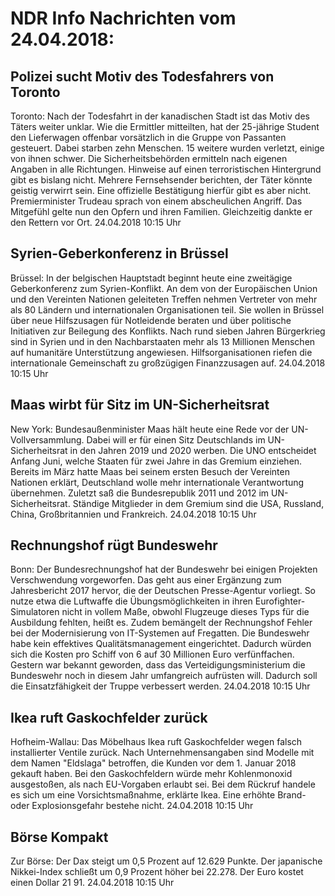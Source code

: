 # NDR Info Nachrichten vom 24.04.2018:


## Polizei sucht Motiv des Todesfahrers von Toronto
Toronto: Nach der Todesfahrt in der kanadischen Stadt ist das Motiv des Täters weiter unklar. Wie die Ermittler mitteilten, hat der 25-jährige Student den Lieferwagen offenbar vorsätzlich in die Gruppe von Passanten gesteuert. Dabei starben zehn Menschen. 15 weitere wurden verletzt, einige von ihnen schwer. Die Sicherheitsbehörden ermitteln nach eigenen Angaben in alle Richtungen. Hinweise auf einen terroristischen Hintergrund gibt es bislang nicht. Mehrere Fernsehsender berichten, der Täter könnte geistig verwirrt sein. Eine offizielle Bestätigung hierfür gibt es aber nicht. Premierminister Trudeau sprach von einem abscheulichen Angriff. Das Mitgefühl gelte nun den Opfern und ihren Familien. Gleichzeitig dankte er den Rettern vor Ort. 24.04.2018 10:15 Uhr 

## Syrien-Geberkonferenz in Brüssel
Brüssel: In der belgischen Hauptstadt beginnt heute eine zweitägige Geberkonferenz zum Syrien-Konflikt. An dem von der Europäischen Union und den Vereinten Nationen geleiteten Treffen nehmen Vertreter von mehr als 80 Ländern und internationalen Organisationen teil. Sie wollen in Brüssel über neue Hilfszusagen für Notleidende beraten und über politische Initiativen zur Beilegung des Konflikts. Nach rund sieben Jahren Bürgerkrieg sind in Syrien und in den Nachbarstaaten mehr als 13 Millionen Menschen auf humanitäre Unterstützung angewiesen. Hilfsorganisationen riefen die internationale Gemeinschaft zu großzügigen Finanzzusagen auf. 24.04.2018 10:15 Uhr 

## Maas wirbt für Sitz im UN-Sicherheitsrat
New York:   Bundesaußenminister Maas hält heute eine Rede vor der UN-Vollversammlung. Dabei will er für einen Sitz Deutschlands im UN-Sicherheitsrat in den Jahren 2019 und 2020 werben. Die UNO entscheidet Anfang Juni, welche Staaten für zwei Jahre in das Gremium einziehen. Bereits im März hatte Maas bei seinem ersten Besuch der Vereinten Nationen erklärt, Deutschland wolle mehr internationale Verantwortung übernehmen. Zuletzt saß die Bundesrepublik 2011 und 2012 im UN-Sicherheitsrat. Ständige Mitglieder in dem Gremium sind die USA, Russland, China, Großbritannien und Frankreich. 24.04.2018 10:15 Uhr 

## Rechnungshof rügt Bundeswehr
Bonn: Der Bundesrechnungshof hat der Bundeswehr bei einigen Projekten Verschwendung vorgeworfen. Das geht aus einer Ergänzung zum Jahresbericht 2017 hervor, die der Deutschen Presse-Agentur vorliegt. So nutze etwa die Luftwaffe die Übungsmöglichkeiten in ihren Eurofighter-Simulatoren nicht in vollem Maße, obwohl Flugzeuge dieses Typs für die Ausbildung fehlten, heißt es. Zudem bemängelt der Rechnungshof Fehler bei der Modernisierung von IT-Systemen auf Fregatten. Die Bundeswehr habe kein effektives Qualitätsmanagement eingerichtet. Dadurch würden sich die Kosten pro Schiff von 6 auf 30 Millionen Euro verfünffachen. Gestern war bekannt geworden, dass das Verteidigungsministerium die Bundeswehr noch in diesem Jahr umfangreich aufrüsten will. Dadurch soll die Einsatzfähigkeit der Truppe verbessert werden. 24.04.2018 10:15 Uhr 

## Ikea ruft Gaskochfelder zurück
Hofheim-Wallau:	Das Möbelhaus Ikea ruft Gaskochfelder wegen falsch installierter Ventile zurück. Nach Unternehmensangaben sind Modelle mit dem Namen "Eldslaga" betroffen, die Kunden vor dem 1. Januar 2018 gekauft haben. Bei den Gaskochfeldern würde mehr Kohlenmonoxid ausgestoßen, als nach EU-Vorgaben erlaubt sei. Bei dem Rückruf handele es sich um eine Vorsichtsmaßnahme, erklärte Ikea. Eine erhöhte Brand- oder Explosionsgefahr bestehe nicht. 24.04.2018 10:15 Uhr 

## Börse Kompakt
Zur Börse: Der Dax steigt um 0,5 Prozent auf 12.629 Punkte. Der japanische Nikkei-Index schließt um 0,9 Prozent höher bei 22.278. Der Euro kostet einen Dollar 21 91. 24.04.2018 10:15 Uhr 

